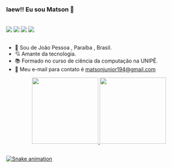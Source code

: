 ### Iaew!! Eu sou Matson 👋<br><br>

 <div>
    <a href="https://instagram.com/matsonjr_83" target="_blank"><img src="https://img.shields.io/badge/-Instagram-%23E4405F?style=for-the-badge&logo=instagram&logoColor=white" target="_blank"></a>
 <a href="https://discord.com/channels/1024805093993893958/1024805093993893961" target="_blank"><img src="https://img.shields.io/badge/Discord-7289DA?style=for-the-badge&logo=discord&logoColor=white" target="_blank"></a> 
  <a href = "mailto:matsonjuniorti@gmail.com"><img src="https://img.shields.io/badge/-Gmail-%23333?style=for-the-badge&logo=gmail&logoColor=white" target="_blank"></a>
  <a href="https://www.linkedin.com/in/matson-leite-55952a212/" target="_blank"><img src="https://img.shields.io/badge/-LinkedIn-%230077B5?style=for-the-badge&logo=linkedin&logoColor=white" target="_blank"></a> 
  
  ##
  
 </div>
 
- 📍 Sou de João Pessoa , Paraíba , Brasil.
- 💘 Amante da tecnologia.
- 📚 Formado no curso de ciência da computação na UNIPÊ.
- 📧 Meu e-mail para contato é matsonjunior194@gmail.com

<div align="center">
  <a href="https://github.com/matson83">
  <img height="180em" src="https://github-readme-stats.vercel.app/api?username=matson83&show_icons=true&theme=tokyonight&include_all_commits=true&count_private=true"/>
  <img height="180em" src="https://github-readme-stats.vercel.app/api/top-langs/?username=matson83&layout=compact&langs_count=7&theme=tokyonight"/>
</div>


##

<div> 
  
  ![Snake animation](https://github.com/matson83/matson83/blob/output/github-contribution-grid-cobra.yml)

 
</div>
